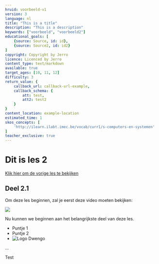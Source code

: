 ```yaml
---
hruid: voorbeeld-v1
version: 3
language: nl
title: "This is a title"
description: "This is a description"
keywords: ["voorbeeld", "voorbeeld2"]
educational_goals: [
    {source: Source, id: id}, 
    {source: Source2, id: id2}
]
copyright: Copyright by Jerro
licence: Licenced by Jerro
content_type: text/markdown
available: true
target_ages: [10, 11, 12]
difficulty: 3
return_value: {
    callback_url: callback-url-example,
    callback_schema: {
        att: test,
        att2: test2
    }
}
content_location: example-location
estimated_time: 1
skos_concepts: [
    'http://ilearn.ilabt.imec.be/vocab/curr1/s-computers-en-systemen'
]
teacher_exclusive: true
---
```


# Dit is les 2
[Klik hier om de vorige les te bekijken](@learning-object/6103f47abdc32e7f4c6f4838 "Les 1")

## Deel 2.1

Om deze les beginnen, zal je eerst deze video moeten bekijken:

![](@youtube/https://www.youtube.com/embed/dQw4w9WgXcQ)

Nu kunnen we beginnen aan het belangrijkste deel van deze les.

- Puntje 1
- Puntje 2
- ![Logo Dwengo](logo-dwengo.png "Dit is het logo van dwengo")

...

Test
